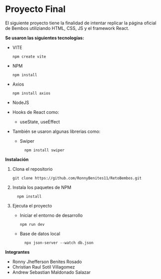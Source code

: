 # Proyecto Final

El siguiente proyecto tiene la finalidad de intentar replicar la página oficial de Bembos utiliziando HTML, CSS, JS y el framework React.

<b>Se usaron las siguientes tecnologías:</b>

- VITE

  ```
  npm create vite
  ```

- NPM

  ```
  npm install
  ```

- Axios

  ```
  npm install axios
  ```

- NodeJS

- Hooks de React como:

  - useState, useEffect

- También se usaron algunas librerias como:
  - Swiper
    ```
      npm install swiper
    ```

<b>Instalación</b>

1.  Clona el repositorio

    ```
    git clone https://github.com/RonnyBenites11/RetoBembos.git
    ```

2.  Instala los paquetes de NPM

    ```
      npm install
    ```

3.  Ejecuta el proyecto
    - Iniciar el entorno de desarrollo
      ```
      npm run dev
      ```
    - Base de datos local
      ```
        npx json-server --watch db.json
      ```

<b>Integrantes</b>

- Ronny Jhefferson Benites Rosado
- Christian Raul Sotil Villagomez
- Andrew Sebastian Maldonado Salazar
